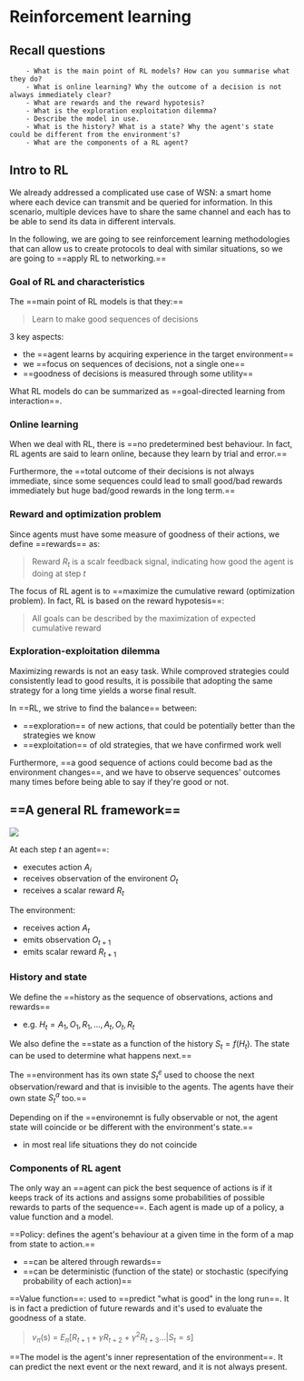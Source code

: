 # Reinforcement learning

## Recall questions
        - What is the main point of RL models? How can you summarise what they do?
        - What is online learning? Why the outcome of a decision is not always immediately clear?
        - What are rewards and the reward hypotesis?
        - What is the exploration exploitation dilemma?
        - Describe the model in use.
        - What is the history? What is a state? Why the agent's state could be different from the environment's?
        - What are the components of a RL agent?

## Intro to RL 

We already addressed a complicated use case of WSN: a smart home where each device can transmit and be queried for information. In this scenario, multiple devices have to share the same channel and each has to be able to send its data in different intervals. 

In the following, we are going to see reinforcement learning methodologies that can allow us to create protocols to deal with similar situations, so we are going to ==apply RL to networking.==

### Goal of RL and characteristics

The ==main point of RL models is that they:==
>Learn to make good sequences of decisions

3 key aspects:
- the ==agent learns by acquiring experience in the target environment==
- we ==focus on sequences of decisions, not a single one==
- ==goodness of decisions is measured through some utility==

What RL models do can be summarized as ==goal-directed learning from interaction==. 

### Online learning

When we deal with RL, there is ==no predetermined best behaviour. In fact, RL agents are said to learn online, because they learn by trial and error.==

Furthermore, the ==total outcome of their decisions is not always immediate, since some sequences could lead to small good/bad rewards immediately but huge bad/good rewards in the long term.==

### Reward and optimization problem

Since agents must have some measure of goodness of their actions, we define ==rewards== as:
>Reward $R_t$ is a scalr feedback signal, indicating how good the agent is doing at step $t$

The focus of RL agent is to ==maximize the cumulative reward (optimization problem). In fact, RL is based on the reward hypotesis==:
>All goals can be described by the maximization of expected cumulative reward

### Exploration-exploitation dilemma

Maximizing rewards is not an easy task. While comproved strategies could consistently lead to good results, it is possibile that adopting the same strategy for a long time yields a worse final result.

In ==RL, we strive to find the balance== between:
- ==exploration== of new actions, that could be potentially better than the strategies we know
- ==exploitation== of old strategies, that we have confirmed work well

Furthermore, ==a good sequence of actions could become bad as the environment changes==, and we have to observe sequences' outcomes many times before being able to say if they're good or not.

## ==A general RL framework==

![](../../../AN/model1.png)

At each step $t$ an agent==:
- executes action $A_i$
- receives observation of the environent $O_t$
- receives a scalar reward $R_t$

The environment:
- receives action $A_t$
- emits observation $O_{t+1}$
- emits scalar reward $R_{t+1}$

### History and state

We define the ==history as the sequence of observations, actions and rewards==
- e.g. $H_t = A_1, O_1, R_1, \ldots, A_t, O_t, R_t$ 

We also define the ==state as a function of the history $S_t = f(H_t)$. The state can be used to determine 
what happens next.==

The ==environment has its own state $S_{t}^{e}$ used to choose the next observation/reward and that is invisible to the agents. The agents have their own state $S_{t}^{a}$ too.==

Depending on if the ==environemnt is fully observable or not, the agent state will coincide or be different with the environment's state.==
- in most real life situations they do not coincide

### Components of RL agent

The only way an ==agent can pick the best sequence of actions is if it keeps track of its actions and assigns some probabilities of possible rewards to parts of the sequence==. Each agent is made up of a policy, a value function and a model.

==Policy: defines the agent's behaviour at a given time in the form of a map from state to action.==
- ==can be altered through rewards==
- ==can be deterministic (function of the state) or stochastic (specifying probability of each action)==

==Value function==: used to ==predict "what is good" in the long run==. It is in fact a prediction of future rewards and it's used to evaluate the goodness of a state. 

>$v_\pi$(s) = $E_{\pi} [R_{t+1} + \gamma R_{t+2} + \gamma^2 R_{t+3} \ldots | S_t = s]$

==The model is the agent's inner representation of the environment==. It can predict the next event or the next reward, and it is not always present.